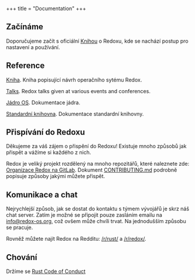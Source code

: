 +++
title = "Documentation"
+++

## Začínáme

Doporučujeme začít s oficiální [Knihou](https://doc.redox-os.org/book/) o Redoxu, kde se nachází postup pro nastavení a používání.

## Reference

[Kniha](https://doc.redox-os.org/book/). Kniha popisující návrh operačního sytému Redox.

[Talks](/talks/). Redox talks given at various events and conferences.

[Jádro OS](https://doc.redox-os.org/kernel/kernel/). Dokumentace jádra.

[Standardní knihovna](https://doc.redox-os.org/std/std/). Dokumentace standardní knihovny.

## Přispívání do Redoxu

Děkujeme za váš zájem o přispění do Redoxu!
Existuje mnoho způsobů jak přispět a vážíme si každého z nich.

Redox je veliký projekt rozdělený na mnoho repozitářů, které naleznete zde:
[Organizace Redox na GitLab](https://gitlab.redox-os.org/redox-os). Dokument
[CONTRIBUTING.md](https://gitlab.redox-os.org/redox-os/redox/blob/master/CONTRIBUTING.md)
podrobně popisuje způsoby jakými můžete přispět.


## Komunikace a chat

Nejrychlejší způsob, jak se dostat do kontaktu s týmem vývojářů je skrz náš chat
server. Zatím je možné se připojit pouze zasláním emailu na [info@redox-os.org](mailto:info@redox-os.org),
což ovšem může chvíli trvat. Na jednodušším způsobu se pracuje.

Rovněž můžete najít Redox na Redditu:
[/r/rust/](https://www.reddit.com/r/rust) a
[/r/redox/](https://www.reddit.com/r/redox).

## Chování

Držíme se [Rust Code of Conduct](https://www.rust-lang.org/policies/code-of-conduct)
